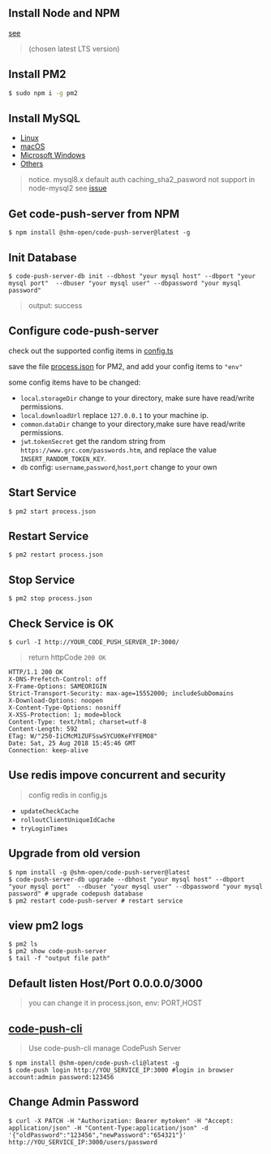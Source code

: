 ## Install Node and NPM

[see](https://nodejs.org/en/download/)

> (chosen latest LTS version)

## Install PM2

```bash
$ sudo npm i -g pm2
```

## Install MySQL

-   [Linux](https://dev.mysql.com/doc/refman/8.0/en/linux-installation.html)
-   [macOS](https://dev.mysql.com/doc/refman/8.0/en/osx-installation.html)
-   [Microsoft Windows](https://dev.mysql.com/doc/refman/8.0/en/windows-installation.html)
-   [Others](https://dev.mysql.com/doc/refman/8.0/en/installing.html)

> notice. mysql8.x default auth caching_sha2_pasword not support in node-mysql2 see [issue](https://github.com/mysqljs/mysql/pull/1962)

## Get code-push-server from NPM

```shell
$ npm install @shm-open/code-push-server@latest -g
```

## Init Database

```shell
$ code-push-server-db init --dbhost "your mysql host" --dbport "your mysql port"  --dbuser "your mysql user" --dbpassword "your mysql password"
```

> output: success

## Configure code-push-server

check out the supported config items in [config.ts](../src/core/config.ts)

save the file [process.json](../process.json) for PM2, and add your config items to `"env"`

some config items have to be changed:

-   `local`.`storageDir` change to your directory, make sure have read/write permissions.
-   `local`.`downloadUrl` replace `127.0.0.1` to your machine ip.
-   `common`.`dataDir` change to your directory,make sure have read/write permissions.
-   `jwt`.`tokenSecret` get the random string from `https://www.grc.com/passwords.htm`, and replace the value `INSERT_RANDOM_TOKEN_KEY`.
-   `db` config: `username`,`password`,`host`,`port` change to your own

## Start Service

```shell
$ pm2 start process.json
```

## Restart Service

```shell
$ pm2 restart process.json
```

## Stop Service

```shell
$ pm2 stop process.json
```

## Check Service is OK

```shell
$ curl -I http://YOUR_CODE_PUSH_SERVER_IP:3000/
```

> return httpCode `200 OK`

```http
HTTP/1.1 200 OK
X-DNS-Prefetch-Control: off
X-Frame-Options: SAMEORIGIN
Strict-Transport-Security: max-age=15552000; includeSubDomains
X-Download-Options: noopen
X-Content-Type-Options: nosniff
X-XSS-Protection: 1; mode=block
Content-Type: text/html; charset=utf-8
Content-Length: 592
ETag: W/"250-IiCMcM1ZUFSswSYCU0KeFYFEMO8"
Date: Sat, 25 Aug 2018 15:45:46 GMT
Connection: keep-alive
```

## Use redis impove concurrent and security

> config redis in config.js

-   `updateCheckCache`
-   `rolloutClientUniqueIdCache`
-   `tryLoginTimes`

## Upgrade from old version

```shell
$ npm install -g @shm-open/code-push-server@latest
$ code-push-server-db upgrade --dbhost "your mysql host" --dbport "your mysql port"  --dbuser "your mysql user" --dbpassword "your mysql password" # upgrade codepush database
$ pm2 restart code-push-server # restart service
```

## view pm2 logs

```shell
$ pm2 ls
$ pm2 show code-push-server
$ tail -f "output file path"
```

## Default listen Host/Port 0.0.0.0/3000

> you can change it in process.json, env: PORT,HOST

## [code-push-cli](https://github.com/shm-open/code-push-cli)

> Use code-push-cli manage CodePush Server

```shell
$ npm install @shm-open/code-push-cli@latest -g
$ code-push login http://YOU_SERVICE_IP:3000 #login in browser account:admin password:123456
```

## Change Admin Password

```shell
$ curl -X PATCH -H "Authorization: Bearer mytoken" -H "Accept: application/json" -H "Content-Type:application/json" -d '{"oldPassword":"123456","newPassword":"654321"}' http://YOU_SERVICE_IP:3000/users/password
```
